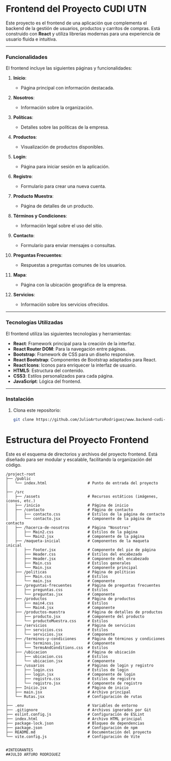 # Frontend del Proyecto CUDI UTN

Este proyecto es el frontend de una aplicación que complementa el backend de la gestión de usuarios, productos y carritos de compras. Está construido con **React** y utiliza librerías modernas para una experiencia de usuario fluida e intuitiva.

---

### Funcionalidades

El frontend incluye las siguientes páginas y funcionalidades:

1. **Inicio**:
   - Página principal con información destacada.

2. **Nosotros**:
   - Información sobre la organización.

3. **Políticas**:
   - Detalles sobre las políticas de la empresa.

4. **Productos**:
   - Visualización de productos disponibles.

5. **Login**:
   - Página para iniciar sesión en la aplicación.

6. **Registro**:
   - Formulario para crear una nueva cuenta.

7. **Producto Muestra**:
   - Página de detalles de un producto.

8. **Términos y Condiciones**:
   - Información legal sobre el uso del sitio.

9. **Contacto**:
   - Formulario para enviar mensajes o consultas.

10. **Preguntas Frecuentes**:
    - Respuestas a preguntas comunes de los usuarios.

11. **Mapa**:
    - Página con la ubicación geográfica de la empresa.

12. **Servicios**:
    - Información sobre los servicios ofrecidos.

---

### Tecnologías Utilizadas

El frontend utiliza las siguientes tecnologías y herramientas:

- **React**: Framework principal para la creación de la interfaz.
- **React Router DOM**: Para la navegación entre páginas.
- **Bootstrap**: Framework de CSS para un diseño responsive.
- **React Bootstrap**: Componentes de Bootstrap adaptados para React.
- **React Icons**: Iconos para enriquecer la interfaz de usuario.
- **HTML5**: Estructura del contenido.
- **CSS3**: Estilos personalizados para cada página.
- **JavaScript**: Lógica del frontend.

---

### Instalación

1. Clona este repositorio:
   ```bash
   git clone https://github.com/JulioArturoRodriguez/www.backend-cudi-utn-proyect-julio-rodriguez.git

# Estructura del Proyecto Frontend

Este es el esquema de directorios y archivos del proyecto frontend. Está diseñado para ser modular y escalable, facilitando la organización del código.

```plaintext
/project-root
├── /public
│   └── index.html                  # Punto de entrada del proyecto
│
├── /src
│   ├── /assets                     # Recursos estáticos (imágenes, íconos, etc.)
│   ├── /inicio                     # Página de inicio
│   ├── /contacto                   # Página de contacto
│   │   ├── contacto.css            # Estilos de la página de contacto
│   │   └── contacto.jsx            # Componente de la página de contacto
│   ├── /hacerca-de-nosotros        # Página "Nosotros"
│   │   ├── Main2.css               # Estilos de la página
│   │   └── Main2.jsx               # Componente de la página
│   ├── /maqueta-inicial            # Componentes de la maqueta inicial
│   │   ├── Footer.jsx              # Componente del pie de página
│   │   ├── Header.css              # Estilos del encabezado
│   │   ├── Header.jsx              # Componente del encabezado
│   │   ├── Main.css                # Estilos generales
│   │   └── Main.jsx                # Componente principal
│   ├── /politicas                  # Página de políticas
│   │   ├── Main.css                # Estilos
│   │   └── main.jsx                # Componente
│   ├── /preguntas-frecuentes       # Página de preguntas frecuentes
│   │   ├── preguntas.css           # Estilos
│   │   └── preguntas.jsx           # Componente
│   ├── /productos                  # Página de productos
│   │   ├── main4.css               # Estilos
│   │   └── Main4.jsx               # Componente
│   ├── /productos-muestra          # Página de detalles de productos
│   │   ├── producto.jsx            # Componente del producto
│   │   └── productoMuestra.css     # Estilos
│   ├── /servicios                  # Página de servicios
│   │   ├── servicios.css           # Estilos
│   │   └── servicios.jsx           # Componente
│   ├── /terminos-y-condiciones     # Página de términos y condiciones
│   │   ├── terminos.jsx            # Componente
│   │   └── TermsAndConditions.css  # Estilos
│   ├── /ubicacion                  # Página de ubicación
│   │   ├── ubicacion.css           # Estilos
│   │   └── ubicacion.jsx           # Componente
│   ├── /usuarios                   # Páginas de login y registro
│   │   ├── login.css               # Estilos de login
│   │   ├── login.jsx               # Componente de login
│   │   ├── registro.css            # Estilos de registro
│   │   └── registro.jsx            # Componente de registro
│   ├── Inicio.jsx                  # Página de inicio
│   ├── main.jsx                    # Archivo principal
│   └── Rutas.jsx                   # Configuración de rutas
│
├── .env                            # Variables de entorno
├── .gitignore                      # Archivos ignorados por Git
├── eslint.config.js                # Configuración de ESLint
├── index.html                      # Archivo HTML principal
├── package-lock.json               # Bloqueo de dependencias
├── package.json                    # Configuración de npm
├── README.md                       # Documentación del proyecto
└── vite.config.js                  # Configuración de Vite


#INTEGRANTES
##JULIO ARTURO RODRIGUEZ
